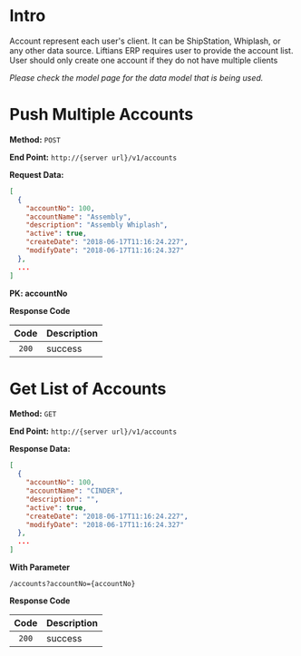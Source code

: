 # Intro

Account represent each user's client. It can be ShipStation, Whiplash, or any other data source.
Liftians ERP requires user to provide the account list. 
User should only create one account if they do not have multiple clients

*Please check the model page for the data model that is being used.*

# Push Multiple Accounts

**Method:** `POST`

**End Point:** `http://{server url}/v1/accounts`

**Request Data:**
```json
[
  {
    "accountNo": 100,
    "accountName": "Assembly",
    "description": "Assembly Whiplash",
    "active": true,
    "createDate": "2018-06-17T11:16:24.227",
    "modifyDate": "2018-06-17T11:16:24.327"
  },
  ...
]
```
**PK: accountNo**

**Response Code**

|   Code  | Description   |
| :-----: | ------------- |
| `200`   | success       |


# Get List of Accounts

**Method:** `GET`

**End Point:** `http://{server url}/v1/accounts`

**Response Data:**
```json
[
  {
    "accountNo": 100,
    "accountName": "CINDER",
    "description": "",
    "active": true,
    "createDate": "2018-06-17T11:16:24.227",
    "modifyDate": "2018-06-17T11:16:24.327"
  },
  ...
]
```

**With Parameter**

```
/accounts?accountNo={accountNo}
```

**Response Code**

|   Code  | Description   |
| :-----: | ------------- |
| `200`   | success       |
